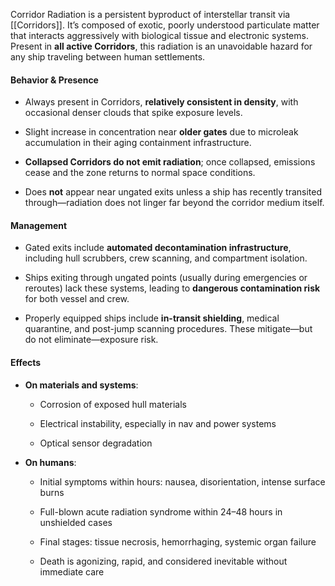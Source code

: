 Corridor Radiation is a persistent byproduct of interstellar transit via [[Corridors]]. It’s composed of exotic, poorly understood particulate matter that interacts aggressively with biological tissue and electronic systems. Present in **all active Corridors**, this radiation is an unavoidable hazard for any ship traveling between human settlements.

#### **Behavior & Presence**

- Always present in Corridors, **relatively consistent in density**, with occasional denser clouds that spike exposure levels.
    
- Slight increase in concentration near **older gates** due to microleak accumulation in their aging containment infrastructure.
    
- **Collapsed Corridors do not emit radiation**; once collapsed, emissions cease and the zone returns to normal space conditions.
    
- Does **not** appear near ungated exits unless a ship has recently transited through—radiation does not linger far beyond the corridor medium itself.
    

#### **Management**

- Gated exits include **automated decontamination infrastructure**, including hull scrubbers, crew scanning, and compartment isolation.
    
- Ships exiting through ungated points (usually during emergencies or reroutes) lack these systems, leading to **dangerous contamination risk** for both vessel and crew.
    
- Properly equipped ships include **in-transit shielding**, medical quarantine, and post-jump scanning procedures. These mitigate—but do not eliminate—exposure risk.
    

#### **Effects**

- **On materials and systems**:
    
    - Corrosion of exposed hull materials
        
    - Electrical instability, especially in nav and power systems
        
    - Optical sensor degradation
        
- **On humans**:
    
    - Initial symptoms within hours: nausea, disorientation, intense surface burns
        
    - Full-blown acute radiation syndrome within 24–48 hours in unshielded cases
        
    - Final stages: tissue necrosis, hemorrhaging, systemic organ failure
        
    - Death is agonizing, rapid, and considered inevitable without immediate care